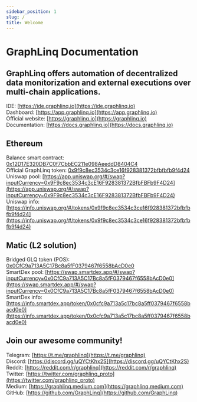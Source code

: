 ```yaml
---
sidebar_position: 1
slug: /
title: Welcome
---
```


# GraphLinq Documentation

GraphLinq offers automation of decentralized data monitorization and external executions over multi-chain applications.  
---  
IDE: [https://ide.graphlinq.io](https://ide.graphlinq.io)  
Dashboard: [https://app.graphlinq.io](https://app.graphlinq.io)  
Official website: [https://graphlinq.io](https://graphlinq.io)  
Documentation: [https://docs.graphlinq.io](https://docs.graphlinq.io)  

## Ethereum

Balance smart contract: [0x12D17E320DB7C0f7CbbEC211e098AeeddD8404C4](https://etherscan.com/address/0x12D17E320DB7C0f7CbbEC211e098AeeddD8404C4)  
Official GraphLinq token: [0x9f9c8ec3534c3ce16f928381372bfbfbfb9f4d24](https://etherscan.com/token/0x9f9c8ec3534c3ce16f928381372bfbfbfb9f4d24)  
Uniswap pool: [https://app.uniswap.org/#/swap?inputCurrency=0x9F9c8ec3534c3cE16F928381372BfbFBFb9F4D24](https://app.uniswap.org/#/swap?inputCurrency=0x9F9c8ec3534c3cE16F928381372BfbFBFb9F4D24)  
Uniswap info: [https://info.uniswap.org/#/tokens/0x9f9c8ec3534c3ce16f928381372bfbfbfb9f4d24](https://info.uniswap.org/#/tokens/0x9f9c8ec3534c3ce16f928381372bfbfbfb9f4d24)  

## Matic (L2 solution)

Bridged GLQ token (POS): [0x0CfC9a713A5C17Bc8a5fF0379467f6558bAcD0e0](https://polygonscan.com/address/0x0CfC9a713A5C17Bc8a5fF0379467f6558bAcD0e0)  
SmartDex pool: [https://swap.smartdex.app/#/swap?inputCurrency=0x0CfC9a713A5C17Bc8a5fF0379467f6558bAcD0e0](https://swap.smartdex.app/#/swap?inputCurrency=0x0CfC9a713A5C17Bc8a5fF0379467f6558bAcD0e0)  
SmartDex info: [https://info.smartdex.app/token/0x0cfc9a713a5c17bc8a5ff0379467f6558bacd0e0](https://info.smartdex.app/token/0x0cfc9a713a5c17bc8a5ff0379467f6558bacd0e0)  

## Join our awesome community!

Telegram: [https://t.me/graphlinq](https://t.me/graphlinq)  
Discord: [https://discord.gg/uQYCtKhx2S](https://discord.gg/uQYCtKhx2S)  
Reddit: [https://reddit.com/r/graphlinq](https://reddit.com/r/graphlinq)  
Twitter: [https://twitter.com/graphlinq_proto](https://twitter.com/graphlinq_proto)  
Medium: [https://graphlinq.medium.com](https://graphlinq.medium.com)  
GitHub: [https://github.com/GraphLinq](https://github.com/GraphLinq)
